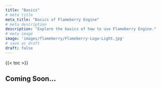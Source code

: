 ```yaml
---
title: "Basics"
# meta title
meta_title: "Basics of Flameberry Engine"
# meta description
description: "Explore the basics of how to use Flameberry Engine."
# meta image
image: 'images/flameberry/Flameberry-Logo-Light.jpg'
# save as draft
draft: false
---
```


{{< toc >}}

## Coming Soon...